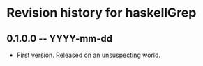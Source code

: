# Revision history for haskellGrep

## 0.1.0.0 -- YYYY-mm-dd

* First version. Released on an unsuspecting world.
